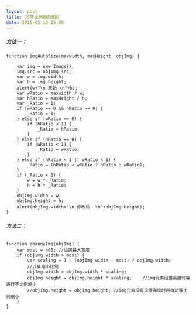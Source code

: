 ```yaml
---
layout: post
title: JS等比例缩放图片
date: 2016-05-10 15:00
---
```

##### 方法一：

    function imgAutoSize(maxwidth, maxHeight, objImg) {

        var img = new Image();
        img.src = objImg.src;
        var w = img.width;
        var h = img.height;
        alert(w+"\n 原始 \n"+h);
        var wRatio = maxwidth / w;
        var hRatio = maxHeight / h;
        var _Ratio = 1;
        if (wRatio == 0 && hRatio == 0) {
            _Ratio = 1;
        } else if (wRatio == 0) {
            if (hRatio < 1) {
                _Ratio = hRatio;
            }
        } else if (hRatio == 0) {
            if (wRatio < 1) {
                _Ratio = wRatio;
            }
        } else if (hRatio < 1 || wRatio < 1) {
            _Ratio = (hRatio < wRatio ? hRatio : wRatio);
        }
        if (_Ratio < 1) {
            w = w * _Ratio;
            h = h * _Ratio;
        }
        objImg.width = w;
        objImg.height = h;
        alert(objImg.width+"\n 修改后  \n"+objImg.height);
    }

###### 方法二：

    function changeImg(objImg) {
        var most = 400; //设置最大宽度
        if (objImg.width > most) {
            var scaling = 1 - (objImg.width - most) / objImg.width;
            //计算缩小比例
            objImg.width = objImg.width * scaling;
            objImg.height = objImg.height * scaling;    //img元素设置高度时需进行等比例缩小
            //objImg.height = objImg.height; //img元素没有设置高度时将自动等比例缩小    
        }
    }
